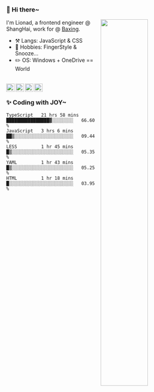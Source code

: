 ### 👋 Hi there~

[<img align="right" width="50%" src="https://github-readme-stats.vercel.app/api?username=Lionad-Morotar&show_icons=true">](https://metrics.lecoq.io/ouuan?template=classic)

I'm Lionad, a frontend engineer @ ShangHai, work for @ [Baxing](https://github.com/baixing).

- ⚒️ Langs: JavaScript & CSS
- 🎨 Hobbies: FingerStyle & Snooze...
- ✏️ OS: Windows + OneDrive == World

<br />

<a href="https://www.lionad.art">
  <img align="left" alt="lionad-art" width="22px" src="https://cdn.jsdelivr.net/npm/simple-icons@3.1.0/icons/wordpress.svg" />
</a>
<a href="#1806234223">
  <img align="left" alt="1806234223" width="22px" src="https://cdn.jsdelivr.net/npm/simple-icons@3.1.0/icons/tencentqq.svg" />
</a>
<a href="https://www.zhihu.com/people/Lionad">
  <img align="left" alt="132yse" width="22px" src="https://cdn.jsdelivr.net/npm/simple-icons@3.1.0/icons/zhihu.svg" />
</a>
<a href="https://github.com/Lionad-Morotar">
  <img align="left" alt="yisar" width="22px" src="https://cdn.jsdelivr.net/npm/simple-icons@3.1.0/icons/github.svg" />
</a>

<br />

### ✨ Coding with JOY~

<!--START_SECTION:waka-->
```text
TypeScript   21 hrs 58 mins  ████████████████▓░░░░░░░░   66.60 % 
JavaScript   3 hrs 6 mins    ██▒░░░░░░░░░░░░░░░░░░░░░░   09.44 % 
LESS         1 hr 45 mins    █▒░░░░░░░░░░░░░░░░░░░░░░░   05.35 % 
YAML         1 hr 43 mins    █▒░░░░░░░░░░░░░░░░░░░░░░░   05.25 % 
HTML         1 hr 18 mins    █░░░░░░░░░░░░░░░░░░░░░░░░   03.95 % 
```
<!--END_SECTION:waka-->
